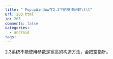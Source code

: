 ```yaml
---
title: " PopupWindow在2.3下的崩溃问题\t\t"
url: 203.html
id: 203
comments: false
categories:
  - android
tags:
---
```


2.3系统不能使用参数是宽高的构造方法，会把空指针。